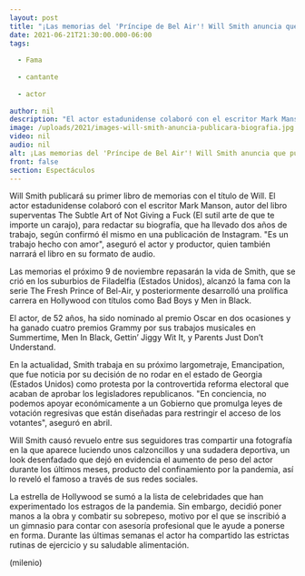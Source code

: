```yaml
---
layout: post
title: "¡Las memorias del 'Príncipe de Bel Air'! Will Smith anuncia que publicará su biografía"
date: 2021-06-21T21:30:00.000-06:00
tags:
  
  - Fama
  
  - cantante
  
  - actor
  
author: nil
description: "El actor estadunidense colaboró con el escritor Mark Manso para redactar sus memorias, las cuales saldrán a la venta en otoño. "
image: /uploads/2021/images-will-smith-anuncia-publicara-biografia.jpg
video: nil
audio: nil
alt: ¡Las memorias del 'Príncipe de Bel Air'! Will Smith anuncia que publicará su biografía
front: false
section: Espectáculos
---
```


Will Smith publicará su primer libro de memorias con el título de Will. El actor estadunidense colaboró con el escritor Mark Manson, autor del libro superventas The Subtle Art of Not Giving a Fuck (El sutil arte de que te importe un carajo), para redactar su biografía, que ha llevado dos años de trabajo, según confirmó él mismo en una publicación de Instagram. "Es un trabajo hecho con amor", aseguró el actor y productor, quien también narrará el libro en su formato de audio.

Las memorias el próximo 9 de noviembre repasarán la vida de Smith, que se crió en los suburbios de Filadelfia (Estados Unidos), alcanzó la fama con la serie The Fresh Prince of Bel-Air, y posteriormente desarrolló una prolífica carrera en Hollywood con títulos como Bad Boys y Men in Black. 

El actor, de 52 años, ha sido nominado al premio Oscar en dos ocasiones y ha ganado cuatro premios Grammy por sus trabajos musicales en Summertime, Men In Black, Gettin’ Jiggy Wit It, y Parents Just Don’t Understand.  

En la actualidad, Smith trabaja en su próximo largometraje, Emancipation, que fue noticia por su decisión de no rodar en el estado de Georgia (Estados Unidos) como protesta por la controvertida reforma electoral que acaban de aprobar los legisladores republicanos. 
"En conciencia, no podemos apoyar económicamente a un Gobierno que promulga leyes de votación regresivas que están diseñadas para restringir el acceso de los votantes", aseguró en abril.   

Will Smith causó revuelo entre sus seguidores tras compartir una fotografía en la que aparece luciendo unos calzoncillos y una sudadera deportiva, un look desenfadado que dejó en evidencia el aumento de peso del actor durante los últimos meses, producto del confinamiento por la pandemia, así lo reveló el famoso a través de sus redes sociales.  

La estrella de Hollywood se sumó a la lista de celebridades que han experimentado los estragos de la pandemia. Sin embargo, decidió poner manos a la obra y combatir su sobrepeso, motivo por el que se inscribió a un gimnasio para contar con asesoría profesional que le ayude a ponerse en forma. Durante las últimas semanas el actor ha compartido las estrictas rutinas de ejercicio y su saludable alimentación.  

(milenio)